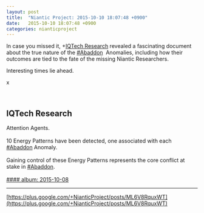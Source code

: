 ```yaml
---
layout: post
title:  "Niantic Project: 2015-10-10 18:07:48 +0900"
date:   2015-10-10 18:07:48 +0900
categories: nianticproject
---
```

In case you missed it, +[IQTech Research](https://plus.google.com/108020987035258478791 "") revealed a fascinating document about the true nature of the  [#Abaddon](https://plus.google.com/s/%23Abaddon "")  Anomalies, including how their outcomes are tied to the fate of the missing Niantic Researchers.

Interesting times lie ahead.

x<div class="shared"><br /><h2>IQTech Research</h2>Attention Agents.<br /><br />10 Energy Patterns have been detected, one associated with each <a rel="nofollow" class="ot-hashtag" href="https://plus.google.com/s/%23Abaddon">#Abaddon</a> Anomaly.<br /><br />Gaining control of these Energy Patterns represents the core conflict at stake in <a rel="nofollow" class="ot-hashtag" href="https://plus.google.com/s/%23Abaddon">#Abaddon</a>.<br /><br /></div>
[#### album: 2015-10-08](https://plus.google.com/photos/108020987035258478791/albums/6203458651559750081 "")
- - -
[https://plus.google.com/+NianticProject/posts/ML6V8RquxWT](https://plus.google.com/+NianticProject/posts/ML6V8RquxWT)
